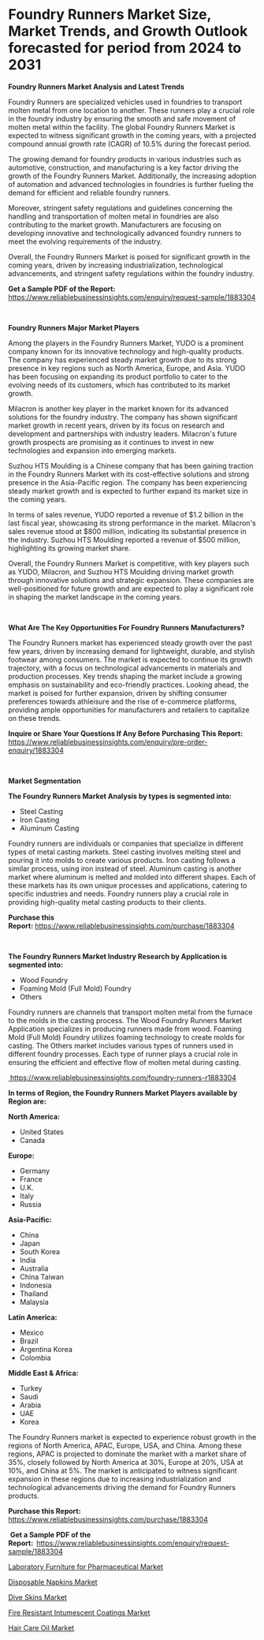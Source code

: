 <p><h1>Foundry Runners Market Size, Market Trends, and Growth Outlook forecasted for period from 2024 to 2031</h1></p><p><strong>Foundry Runners Market Analysis and Latest Trends</strong></p>
<p><p>Foundry Runners are specialized vehicles used in foundries to transport molten metal from one location to another. These runners play a crucial role in the foundry industry by ensuring the smooth and safe movement of molten metal within the facility. The global Foundry Runners Market is expected to witness significant growth in the coming years, with a projected compound annual growth rate (CAGR) of 10.5% during the forecast period.</p><p>The growing demand for foundry products in various industries such as automotive, construction, and manufacturing is a key factor driving the growth of the Foundry Runners Market. Additionally, the increasing adoption of automation and advanced technologies in foundries is further fueling the demand for efficient and reliable foundry runners.</p><p>Moreover, stringent safety regulations and guidelines concerning the handling and transportation of molten metal in foundries are also contributing to the market growth. Manufacturers are focusing on developing innovative and technologically advanced foundry runners to meet the evolving requirements of the industry.</p><p>Overall, the Foundry Runners Market is poised for significant growth in the coming years, driven by increasing industrialization, technological advancements, and stringent safety regulations within the foundry industry.</p></p>
<p><strong>Get a Sample PDF of the Report:&nbsp;</strong> <a href="https://www.reliablebusinessinsights.com/enquiry/request-sample/1883304">https://www.reliablebusinessinsights.com/enquiry/request-sample/1883304</a></p>
<p>&nbsp;</p>
<p><strong>Foundry Runners Major Market Players</strong></p>
<p><p>Among the players in the Foundry Runners Market, YUDO is a prominent company known for its innovative technology and high-quality products. The company has experienced steady market growth due to its strong presence in key regions such as North America, Europe, and Asia. YUDO has been focusing on expanding its product portfolio to cater to the evolving needs of its customers, which has contributed to its market growth.</p><p>Milacron is another key player in the market known for its advanced solutions for the foundry industry. The company has shown significant market growth in recent years, driven by its focus on research and development and partnerships with industry leaders. Milacron's future growth prospects are promising as it continues to invest in new technologies and expansion into emerging markets.</p><p>Suzhou HTS Moulding is a Chinese company that has been gaining traction in the Foundry Runners Market with its cost-effective solutions and strong presence in the Asia-Pacific region. The company has been experiencing steady market growth and is expected to further expand its market size in the coming years.</p><p>In terms of sales revenue, YUDO reported a revenue of $1.2 billion in the last fiscal year, showcasing its strong performance in the market. Milacron's sales revenue stood at $800 million, indicating its substantial presence in the industry. Suzhou HTS Moulding reported a revenue of $500 million, highlighting its growing market share.</p><p>Overall, the Foundry Runners Market is competitive, with key players such as YUDO, Milacron, and Suzhou HTS Moulding driving market growth through innovative solutions and strategic expansion. These companies are well-positioned for future growth and are expected to play a significant role in shaping the market landscape in the coming years.</p></p>
<p>&nbsp;</p>
<p><strong>What Are The Key Opportunities For Foundry Runners Manufacturers?</strong></p>
<p><p>The Foundry Runners market has experienced steady growth over the past few years, driven by increasing demand for lightweight, durable, and stylish footwear among consumers. The market is expected to continue its growth trajectory, with a focus on technological advancements in materials and production processes. Key trends shaping the market include a growing emphasis on sustainability and eco-friendly practices. Looking ahead, the market is poised for further expansion, driven by shifting consumer preferences towards athleisure and the rise of e-commerce platforms, providing ample opportunities for manufacturers and retailers to capitalize on these trends.</p></p>
<p><strong>Inquire or Share Your Questions If Any Before Purchasing This Report:</strong> <a href="https://www.reliablebusinessinsights.com/enquiry/pre-order-enquiry/1883304">https://www.reliablebusinessinsights.com/enquiry/pre-order-enquiry/1883304</a></p>
<p>&nbsp;</p>
<p><strong>Market Segmentation</strong></p>
<p><strong>The Foundry Runners Market Analysis by types is segmented into:</strong></p>
<p><ul><li>Steel Casting</li><li>Iron Casting</li><li>Aluminum Casting</li></ul></p>
<p><p>Foundry runners are individuals or companies that specialize in different types of metal casting markets. Steel casting involves melting steel and pouring it into molds to create various products. Iron casting follows a similar process, using iron instead of steel. Aluminum casting is another market where aluminum is melted and molded into different shapes. Each of these markets has its own unique processes and applications, catering to specific industries and needs. Foundry runners play a crucial role in providing high-quality metal casting products to their clients.</p></p>
<p><strong>Purchase this Report:&nbsp;</strong><a href="https://www.reliablebusinessinsights.com/purchase/1883304">https://www.reliablebusinessinsights.com/purchase/1883304</a></p>
<p>&nbsp;</p>
<p><strong>The Foundry Runners Market Industry Research by Application is segmented into:</strong></p>
<p><ul><li>Wood Foundry</li><li>Foaming Mold (Full Mold) Foundry</li><li>Others</li></ul></p>
<p><p>Foundry runners are channels that transport molten metal from the furnace to the molds in the casting process. The Wood Foundry Runners Market Application specializes in producing runners made from wood. Foaming Mold (Full Mold) Foundry utilizes foaming technology to create molds for casting. The Others market includes various types of runners used in different foundry processes. Each type of runner plays a crucial role in ensuring the efficient and effective flow of molten metal during casting.</p></p>
<p><a href="https://www.reliablebusinessinsights.com/foundry-runners-r1883304">&nbsp;https://www.reliablebusinessinsights.com/foundry-runners-r1883304</a></p>
<p><strong>In terms of Region, the Foundry Runners Market Players available by Region are:</strong></p>
<p>
    <p> <strong> North America: </strong>
        <ul>
            <li>United States</li>
            <li>Canada</li>
        </ul>
        </p> 
    <p> <strong> Europe: </strong>
        <ul>
            <li>Germany</li>
            <li>France</li>
            <li>U.K.</li>
            <li>Italy</li>
            <li>Russia</li>
        </ul>
        </p> 
    <p> <strong> Asia-Pacific: </strong>
        <ul>
            <li>China</li>
            <li>Japan</li>
            <li>South Korea</li>
            <li>India</li>
            <li>Australia</li>
            <li>China Taiwan</li>
            <li>Indonesia</li>
            <li>Thailand</li>
            <li>Malaysia</li>
        </ul>
        </p> 
    <p> <strong> Latin America: </strong>
        <ul>
            <li>Mexico</li>
            <li>Brazil</li>
            <li>Argentina Korea</li>
            <li>Colombia</li>
        </ul>
        </p> 
    <p> <strong> Middle East & Africa: </strong>
        <ul>
            <li>Turkey</li>
            <li>Saudi</li>
            <li>Arabia</li>
            <li>UAE</li>
            <li>Korea</li>
        </ul>
    </p>
    </p>
<p><p>The Foundry Runners market is expected to experience robust growth in the regions of North America, APAC, Europe, USA, and China. Among these regions, APAC is projected to dominate the market with a market share of 35%, closely followed by North America at 30%, Europe at 20%, USA at 10%, and China at 5%. The market is anticipated to witness significant expansion in these regions due to increasing industrialization and technological advancements driving the demand for Foundry Runners products.</p></p>
<p><strong>Purchase this Report: </strong><a href="https://www.reliablebusinessinsights.com/purchase/1883304">https://www.reliablebusinessinsights.com/purchase/1883304</a></p>
<p>&nbsp;<strong>Get a Sample PDF of the Report:&nbsp;&nbsp;</strong><a href="https://www.reliablebusinessinsights.com/enquiry/request-sample/1883304">https://www.reliablebusinessinsights.com/enquiry/request-sample/1883304</a></p>
<p><strong></strong></p>
<p><p><a href="https://github.com/lylyparadise/Market-Research-Report-List-4/blob/main/laboratory-furniture-for-pharmaceutical-market.md">Laboratory Furniture for Pharmaceutical Market</a></p><p><a href="https://medium.com/@demitrywow/global-disposable-napkins-industry-types-applications-market-players-regional-growth-analysis-3978601af043">Disposable Napkins Market</a></p><p><a href="https://medium.com/@leneciacharles/dive-skins-market-size-market-segmentation-market-trends-and-growth-analysis-forecast-till-2031-64f9da8b31d1">Dive Skins Market</a></p><p><a href="https://github.com/GroverBarry/Market-Research-Report-List-6/blob/main/fire-resistant-intumescent-coatings-market.md">Fire Resistant Intumescent Coatings Market</a></p><p><a href="https://medium.com/@ikeschumm18/hair-care-oil-market-growth-outlook-from-2024-to-2031-and-it-is-projecting-at-11-1-e761b9a1926d">Hair Care Oil Market</a></p></p>